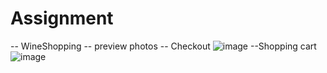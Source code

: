# Assignment

-- WineShopping
-- preview photos
-- Checkout
![image](https://user-images.githubusercontent.com/88380128/216818231-207ede40-213e-49ac-b0f6-a329d176b9e1.png)
--Shopping cart
![image](https://user-images.githubusercontent.com/88380128/216818245-6cad119b-c00e-43e6-b707-fe0b8aa5273e.png)
